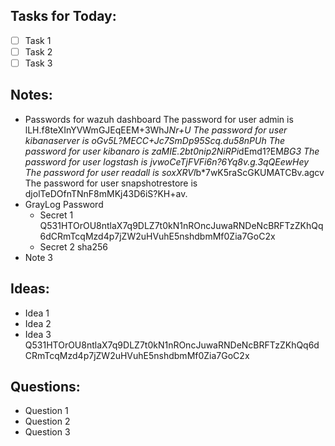 ## Tasks for Today:

- [ ] Task 1
- [ ] Task 2
- [ ] Task 3

## Notes:

- Passwords for wazuh dashboard
	  The password for user admin is lLH.f8teXInYVWmGJEqEEM+3WhJ*Nr+U
 The password for user kibanaserver is oGv5L?MECC+Jc7SmDp95Scq.du58nPUh
The password for user kibanaro is zaMIE.2bt0nip2NiRPi*dEmd1?EM*BG3
 The password for user logstash is jvwoCeTjFVFi6n?6Yq8v.g.3qQEewHey
 The password for user readall is soxXRVl*b*7wK5raScGKUMATCBv.agcv
 The password for user snapshotrestore is djolTeDOfnTNnF8mMKj43D6iS?KH+av.
- GrayLog Password
	- Secret 1 Q531HTOrOU8ntlaX7q9DLZ7t0kN1nROncJuwaRNDeNcBRFTzZKhQq6dCRmTcqMzd4p7jZW2uHVuhE5nshdbmMf0Zia7GoC2x
	- Secret 2 sha256
- Note 3

## Ideas:

- Idea 1
- Idea 2
- Idea 3
Q531HTOrOU8ntlaX7q9DLZ7t0kN1nROncJuwaRNDeNcBRFTzZKhQq6dCRmTcqMzd4p7jZW2uHVuhE5nshdbmMf0Zia7GoC2x


## Questions:

- Question 1
- Question 2
- Question 3